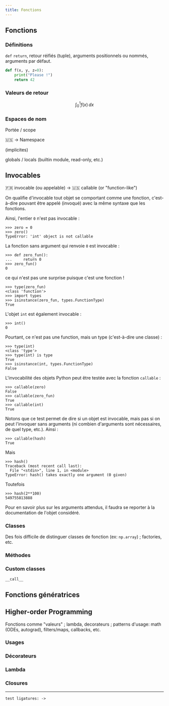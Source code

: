 ```yaml
---
title: Fonctions
---
```


Fonctions
--------------------------------------------------------------------------------

### Définitions

`def` `return`, retour réifiés (tuple), arguments positionnels ou nommés,
arguments par défaut.

``` python
def f(x, y, z=0):
    print("Please !")
    return 42
```

### Valeurs de retour

$$
\int_0^1 f(x) \, dx
$$

### Espaces de nom

Portée / scope

🇺🇸 → Namespace 

(implicites)

globals / locals (builtin module, read-only, etc.)


Invocables
--------------------------------------------------------------------------------

🇫🇷 invocable (ou appelable)  → 🇺🇸 callable (or "function-like")

On qualifie d'invocable tout objet se comportant comme une fonction,
c'est-à-dire pouvant être appelé (invoqué) avec la même syntaxe que
les fonctions.

Ainsi, l'entier `0` n'est pas invocable :

``` pycon
>>> zero = 0
>>> zero()
TypeError: 'int' object is not callable
```

La fonction sans argument qui renvoie `0` est invocable :

``` pycon
>>> def zero_fun():
...     return 0
>>> zero_fun()
0
```

ce qui n'est pas une surprise puisque c'est une fonction !

``` pycon
>>> type(zero_fun)
<class 'function'>
>>> import types
>>> isinstance(zero_fun, types.FunctionType)
True
```

L'objet `int` est également invocable :

``` pycon
>>> int()
0
```

Pourtant, ce n'est pas une function, mais un type (c'est-à-dire une classe) :

``` pycon
>>> type(int)
<class 'type'>
>>> type(int) is type
True
>>> isinstance(int, types.FunctionType)
False
```

L'invocabilité des objets Python peut être testée avec la fonction `callable` :

``` pycon
>>> callable(zero)
False
>>> callable(zero_fun)
True
>>> callable(int)
True
```

Notons que ce test permet de dire si un objet est invocable, mais pas si
on peut l'invoquer sans arguments (ni combien d'arguments sont nécessaires,
de quel type, etc.). Ainsi :

``` pycon
>>> callable(hash)
True
```

Mais
``` pycon
>>> hash()
Traceback (most recent call last):
  File "<stdin>", line 1, in <module>
TypeError: hash() takes exactly one argument (0 given)
```

Toutefois
``` pycon
>>> hash(2**100)
549755813888
```

Pour en savoir plus sur les arguments attendus, il faudra se reporter 
à la documentation de l'objet considéré.


### Classes

Des fois difficile de distinguer classes de fonction (ex: `np.array`) ;
factories, etc.

### Méthodes

### Custom classes

`__call__`


Fonctions génératrices
--------------------------------------------------------------------------------

Higher-order Programming
--------------------------------------------------------------------------------

Fonctions comme "valeurs" ; lambda, decorateurs ; patterns d'usage: 
math (ODEs, autograd), filters/maps, callbacks, etc.

### Usages

### Décorateurs

### Lambda

### Closures


--------------------------------------------------------------------------------

``` pycon
test ligatures: ->
```